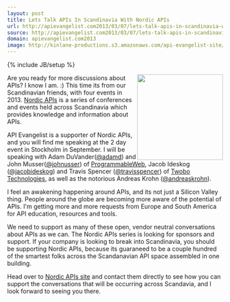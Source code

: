 ```yaml
---
layout: post
title: Lets Talk APIs In Scandinavia With Nordic APIs
url: http://apievangelist.com2013/03/07/lets-talk-apis-in-scandinavia-with-nordic-apis/
source: http://apievangelist.com2013/03/07/lets-talk-apis-in-scandinavia-with-nordic-apis/
domain: apievangelist.com2013
image: http://kinlane-productions.s3.amazonaws.com/api-evangelist-site/blog/nordic-apis-logo-2.png
---
```

{% include JB/setup %}<p>
     <a title="Nordic APIs" href="http://nordicapis.com/" target="_blank"><img src="https://s3.amazonaws.com/kinlane-productions/events/nordic-apis/nordic-apis-logo-2.png"  width="200" align="right" /></a>
</p>
<p>
     Are you ready for more discussions about APIs? I know I am. :) This time its from our Scandinavian friends, with four events in 2013. <a title="Nordic APIs" href="http://nordicapis.com/" target="_blank">Nordic APIs</a> is a series of conferences and events held across Scandinavia which provides knowledge and information about APIs.
</p>
<p>
     API Evangelist is a supporter of Nordic APIs, and you will find me speaking at the 2 day event in Stockholm in September. I will be speaking with Adam DuVander(<a href="https://twitter.com/@adamd">@adamd</a>) and John Musser(<a href="https://twitter.com/@johnusser">@johnusser</a>) of <a href="http://programmableweb.com">ProgrammableWeb</a>, Jacob Ideskog (<a href="https://twitter.com/@jacobideskog">@jacobideskog</a>) and Travis Spencer (<a href="https://twitter.com/@travisspencer">@travisspencer</a>) of <a href="http://www.twobotechnologies.com/">Twobo Technologies</a>, as well as the notorious Andreas Krohn (<a href="https://twitter.com/@andreaskrohn">@andreaskrohn</a>).
</p>
<p>
     I feel an awakening happening around APIs, and its not just a Silicon Valley thing. People around the globe are becoming more aware of the potential of APIs. I'm getting more and more requests from Europe and South America for API education, resources and tools.
</p>
<p>
     We need to support as many of these open, vendor neutral conversations about APIs as we can. The Nordic APIs series is looking for sponsors and support. If your company is looking to break into Scandinavia, you should be supporting Nordic APIs, because its guaraneed to be a couple hundred of the smartest folks across the Scandanavian API space assembled in one building.
</p>
<p>
     Head over to <a title="Nordic APIs" href="http://nordicapis.com/" target="_blank">Nordic APIs site</a> and contact them directly to see how you can support the conversations that will be occurring across Scandavia, and I look forward to seeing you there.
</p>
